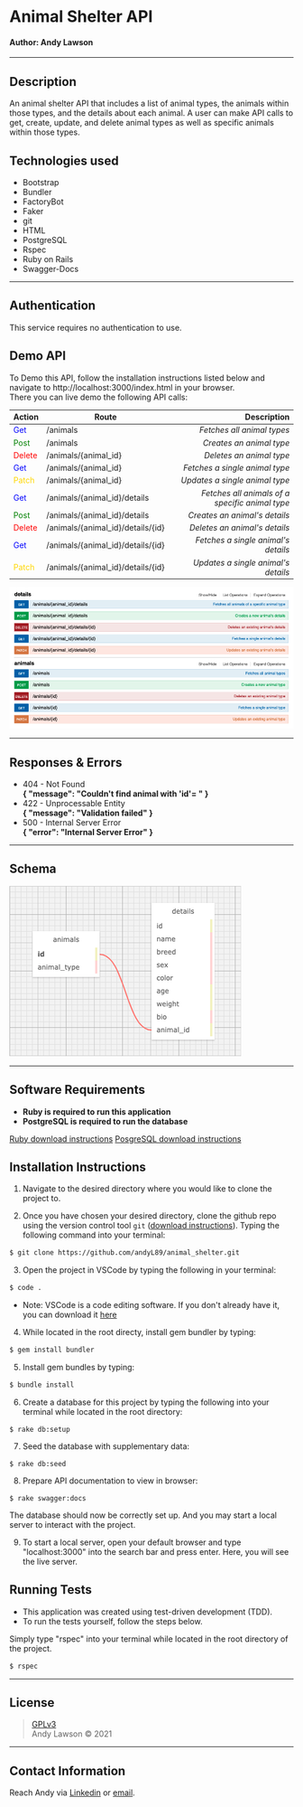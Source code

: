 # Animal Shelter API
#### **Author: Andy Lawson**
* * *

## Description

An animal shelter API that includes a list of animal types, the animals within those types, and the details about each animal. A user can make API calls to get, create, update, and delete animal types as well as specific animals within those types.

## Technologies used

* Bootstrap
* Bundler
* FactoryBot
* Faker
* git
* HTML
* PostgreSQL
* Rspec
* Ruby on Rails
* Swagger-Docs

* * *

## Authentication

This service requires no authentication to use.

## Demo API

To Demo this API, follow the installation instructions listed below and navigate to http://localhost:3000/index.html in your browser. \
There you can live demo the following API calls:

 Action |  Route | Description
| :--- | --- | ---: |
| <span style="color:blue">Get</span> | /animals | _Fetches all animal types_ |
| <span style="color:green">Post</span> | /animals | _Creates an animal type_ |
| <span style="color:red">Delete</span> | /animals/{animal_id} | _Deletes an animal type_ |
| <span style="color:blue">Get</span> | /animals/{animal_id} | _Fetches a single animal type_ |
| <span style="color:gold">Patch</span> | /animals/{animal_id} | _Updates a single animal type_ |
| <span style="color:blue">Get</span> | /animals/{animal_id}/details | _Fetches all animals of a specific animal type_ |
| <span style="color:green">Post</span> | /animals/{animal_id}/details | _Creates an animal's details_     |
| <span style="color:red">Delete</span> | /animals/{animal_id}/details/{id} | _Deletes an animal's details_ |
| <span style="color:blue">Get</span> | /animals/{animal_id}/details/{id} | _Fetches a single animal's details_ |
| <span style="color:gold">Patch</span> | /animals/{animal_id}/details/{id} | _Updates a single animal's details_ |

<img src="./public/images/swagger_UI.png" alt="Image of swagger UI">

* * *
## Responses & Errors

* 404 - Not Found \
  **{ "message": "Couldn't find animal with 'id'=  " }**
* 422 - Unprocessable Entity \
  **{ "message": "Validation failed" }**
* 500 - Internal Server Error \
  **{ "error": "Internal Server Error" }**

* * *
## Schema

<img src="./public/images/shelter_api_schema.png" alt="Image of schema">

* * *
## Software Requirements
* **Ruby is required to run this application**
* **PostgreSQL is required to run the database**

 <a href="https://www.learnhowtoprogram.com/ruby-and-rails/getting-started-with-ruby/installing-ruby">Ruby download instructions</a>
  <a href="https://www.learnhowtoprogram.com/ruby-and-rails/getting-started-with-ruby/installing-postgres">PosgreSQL download instructions</a>

## Installation Instructions
1. Navigate to the desired directory where you would like to clone the project to.

2. Once you have chosen your desired directory, clone the github repo using the version control tool `git` (<a href="https://www.learnhowtoprogram.com/introduction-to-programming/getting-started-with-intro-to-programming/git-and-github">download instructions</a>). Typing the following command into your terminal:
```bash
$ git clone https://github.com/andyL89/animal_shelter.git
```
3. Open the project in VSCode by typing the following in your terminal:

``` bash
$ code .
```
* Note: VSCode is a code editing software. If you don't already have it, you can download it <a href="https://code.visualstudio.com/">here</a>

4. While located in the root directy, install gem bundler by typing:

``` bash
$ gem install bundler
```

5. Install gem bundles by typing:

``` bash
$ bundle install
```

6. Create a database for this project by typing the following into your terminal while located in the root directory:
```
$ rake db:setup
```

7. Seed the database with supplementary data:
```
$ rake db:seed
```

8. Prepare API documentation to view in browser:
```
$ rake swagger:docs
```

The database should now be correctly set up. And you may start a local server to interact with the project.

9. To start a local server, open your default browser and type "localhost:3000" into the search bar and press enter. Here, you will see the live server.

## Running Tests
* This application was created using test-driven development (TDD).
* To run the tests yourself, follow the steps below.

Simply type "rspec" into your terminal while located in the root directory of the project.
``` bash
$ rspec
```
* * *

## License
> [GPLv3](https://choosealicense.com/licenses/gpl-3.0/)\
> Andy Lawson &copy; 2021 <br>

* * *

## Contact Information

Reach Andy via <a href="https://www.linkedin.com/in/andrew-lawson-dev/" target="_blank">Linkedin</a> or <a href="alawson89@gmail.com" target="_blank">email</a></li>.
